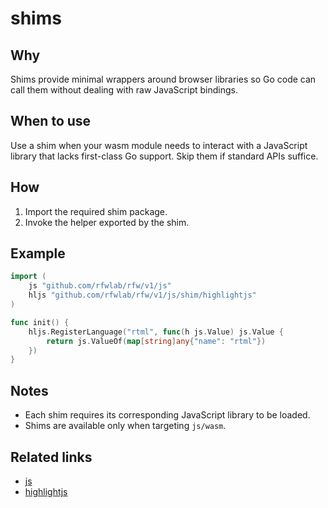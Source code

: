 # shims

## Why
Shims provide minimal wrappers around browser libraries so Go code can call them without dealing with raw JavaScript bindings.

## When to use
Use a shim when your wasm module needs to interact with a JavaScript library that lacks first-class Go support. Skip them if standard APIs suffice.

## How
1. Import the required shim package.
2. Invoke the helper exported by the shim.

## Example
```go
import (
    js "github.com/rfwlab/rfw/v1/js"
    hljs "github.com/rfwlab/rfw/v1/js/shim/highlightjs"
)

func init() {
    hljs.RegisterLanguage("rtml", func(h js.Value) js.Value {
        return js.ValueOf(map[string]any{"name": "rtml"})
    })
}
```

## Notes
- Each shim requires its corresponding JavaScript library to be loaded.
- Shims are available only when targeting `js/wasm`.

## Related links
- [js](../js)
- [highlightjs](highlightjs)
